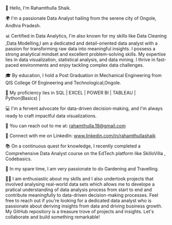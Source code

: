 👋 Hello, I'm Rahamthulla Shaik. 

🌍 I'm a passionate Data Analyst hailing from the serene city of Ongole, Andhra Pradesh.

📊 Certified in Data Analytics, I'm also known for my skills like Data Cleaning ,Data Modelling,I am a dedicated and detail-oriented data analyst with a passion for transforming raw data into meaningful insights. I possess a strong analytical mindset and excellent problem-solving skills. My expertise lies in data visualization, statistical analysis, and data mining. I thrive in fast-paced environments and enjoy tackling complex data challenges.

🎓 By education, I hold a Post Graduation in Mechanical Engineering from QIS College Of Engineering and Technological,Ongole.

💼 My proficiency lies in SQL | EXCEL | POWER BI | TABLEAU | Python(Basics) |

💻 I'm a fervent advocate for data-driven decision-making, and I'm always ready to craft impactful data visualizations.

📧 You can reach out to me at: rahamthulla.19@gmail.com

🔗 Connect with me on LinkedIn: www.linkedin.com/in/rahamthullashaik

📚 On a continuous quest for knowledge, I recently completed a Comprehensive Data Analyst course on the EdTech platform like SkilloVilla , Codebasics.

📖 In my spare time, I am very passionate to do Gardening and Travelling.

👨‍💻 I am enthusiastic about my skills and I also undertook projects that involved analysing real-world data sets which allows me to develope a pratical understanding of data analysis process from start to end and contribute meaningfully to data-driven decision-making processes. Feel free to reach out if you're looking for a dedicated data analyst who is passionate about deriving insights from data and driving business growth.
My GitHub repository is a treasure trove of projects and insights. Let's collaborate and build something remarkable!

